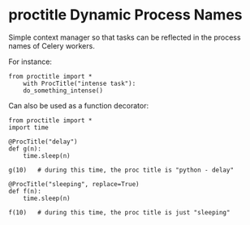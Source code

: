 # proctitle Dynamic Process Names

Simple context manager so that tasks can be reflected in the process names of Celery workers.


For instance:

    from proctitle import *
        with ProcTitle("intense task"):
        do_something_intense()


Can also be used as a function decorator:

    from proctitle import *
    import time

    @ProcTitle("delay")
    def g(n):
        time.sleep(n)

    g(10)   # during this time, the proc title is "python - delay"

    @ProcTitle("sleeping", replace=True)
    def f(n):
        time.sleep(n)

    f(10)   # during this time, the proc title is just "sleeping" 


